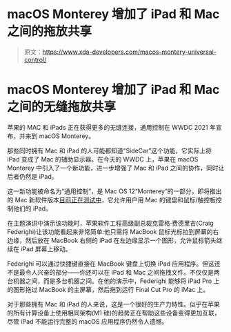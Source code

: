 # macOS Monterey 增加了 iPad 和 Mac 之间的拖放共享

> 原文：<https://www.xda-developers.com/macos-montery-universal-control/>

# macOS Monterey 增加了 iPad 和 Mac 之间的无缝拖放共享

苹果的 MAC 和 iPads 正在获得更多的无缝连接，通用控制在 WWDC 2021 年宣布，并来到 macOS Monterey。

那些同时拥有 Mac 和 iPad 的人可能都知道“SideCar”这个功能，它实际上将 iPad 变成了 Mac 的辅助显示器。在今天的 WWDC 上，苹果在 macOS Monterey 中引入了一个新功能，进一步增强了 Mac 和 iPad 之间的协作，同时让后者仍然是 iPad。

这一新功能被命名为“通用控制”，是 Mac OS 12“Monterey”的一部分，即将推出的 Mac 新软件版本[目前正在测试中](https://www.xda-developers.com/how-to-install-macos-monterey/)，它允许用户用 Mac 的键盘和鼠标/触控板控制他们的 iPad。

在主题演讲中演示该功能时，苹果软件工程高级副总裁克雷格·费德里吉(Craig Federighi)让该功能看起来非常简单:他只需将 MacBook 鼠标光标拉到屏幕的右边缘，然后放在 MacBook 右侧的 iPad 在左边缘显示一个图形，允许鼠标箭头继续在 iPad 屏幕上移动。

Federighi 可以通过快捷键直接在 MacBook 键盘上切换 iPad 应用程序。但这还不是最令人兴奋的部分——你还可以在 iPad 和 Mac 之间拖拽文件。不仅仅是两台机器之间，而是多台机器之间。在他的演示中，Federighi 能够将 iPad Pro 上的图形拖过 MacBook 的主屏幕，然后拖到运行 Final Cut Pro 的 iMac 上。

对于那些拥有 Mac 和 iPad 的人来说，这是一个很好的生产力特性。似乎在苹果的所有计算设备上使用相同架构(M1 硅)的趋势正在帮助这些设备变得更加互联，尽管 iPad 不能运行完整的 macOS 应用程序仍然令人遗憾。